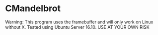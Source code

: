 # CMandelbrot
Warning: This program uses the framebuffer and will only work on Linux without X.
Tested using Ubuntu Server 16.10. USE AT YOUR OWN RISK
